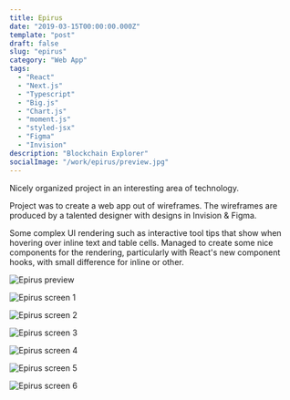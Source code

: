 ```yaml
---
title: Epirus
date: "2019-03-15T00:00:00.000Z"
template: "post"
draft: false
slug: "epirus"
category: "Web App"
tags:
  - "React"
  - "Next.js"
  - "Typescript"
  - "Big.js"
  - "Chart.js"
  - "moment.js"
  - "styled-jsx"
  - "Figma"
  - "Invision"
description: "Blockchain Explorer"
socialImage: "/work/epirus/preview.jpg"
---
```


Nicely organized project in an interesting area of technology.

Project was to create a web app out of wireframes. The wireframes are produced by a talented designer with designs in Invision & Figma.

Some complex UI rendering such as interactive tool tips that show when hovering over inline text and table cells. Managed to create some nice components for the rendering, particularly with React's new component hooks, with small difference for inline or other.

![Epirus preview](/work/epirus/preview.jpg)

![Epirus screen 1](/work/epirus/0.jpg)

![Epirus screen 2](/work/epirus/1.jpg)

![Epirus screen 3](/work/epirus/2.jpg)

![Epirus screen 4](/work/epirus/3.jpg)

![Epirus screen 5](/work/epirus/4.jpg)

![Epirus screen 6](/work/epirus/5.jpg)
